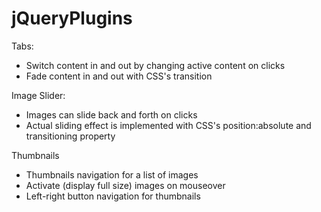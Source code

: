 jQueryPlugins
=============

Tabs:  
- Switch content in and out by changing active content on clicks
- Fade content in and out with CSS's transition

Image Slider:
- Images can slide back and forth on clicks
- Actual sliding effect is implemented with CSS's position:absolute and transitioning property

Thumbnails
- Thumbnails navigation for a list of images
- Activate (display full size) images on mouseover
- Left-right button navigation for thumbnails
